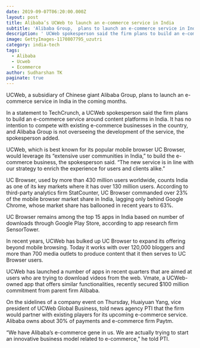 ```yaml
---
date: 2019-09-07T06:20:00.000Z
layout: post
title: Alibaba’s UCWeb to launch an e-commerce service in India
subtitle: 'Alibaba Group,  plans to launch an e-commerce service in India '
description: ' UCWeb spokesperson said the firm plans to build an e-commerce service around content platforms in India.'
image: GettyImages-1170807795_uzutri
category: india-tech
tags:
  - Alibaba
  - Ucweb
  - Ecommerce
author: Sudharshan TK
paginate: true
---
```


UCWeb, a subsidiary of Chinese giant Alibaba Group,  plans to launch an e-commerce service in India in the coming months.

In a statement to TechCrunch, a UCWeb spokesperson said the firm plans to build an e-commerce service around content platforms in India. It has no intention to compete with existing e-commerce businesses in the country, and Alibaba Group is not overseeing the development of the service, the spokesperson added.

UCWeb, which is best known for its popular mobile browser UC Browser, would leverage its “extensive user communities in India,” to build the e-commerce business, the spokesperson said. “The new service is in line with our strategy to enrich the experience for users and clients alike.”

UC Browser, used by more than 430 million users worldwide, counts India as one of its key markets where it has over 130 million users. According to third-party analytics firm StatCounter, UC Browser commanded over 23% of the mobile browser market share in India, lagging only behind Google Chrome, whose market share has ballooned in recent years to 63%.

UC Browser remains among the top 15 apps in India based on number of downloads through Google Play Store, according to app research firm SensorTower.

In recent years, UCWeb has bulked up UC Browser to expand its offering beyond mobile browsing. Today it works with over 120,000 bloggers and more than 700 media outlets to produce content that it then serves to UC Browser users.

UCWeb has launched a number of apps in recent quarters that are aimed at users who are trying to download videos from the web. Vmate, a UCWeb-owned app that offers similar functionalities, recently secured $100 million commitment from parent firm Alibaba.

On the sidelines of a company event on Thursday, Huaiyuan Yang, vice president of UCWeb Global Business, told news agency PTI that the firm would partner with existing players for its upcoming e-commerce service. Alibaba owns about 30% of payments and e-commerce firm Paytm.

“We have Alibaba’s e-commerce gene in us. We are actually trying to start an innovative business model related to e-commerce,” he told PTI.
